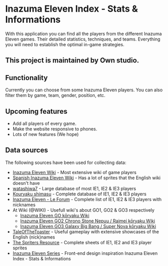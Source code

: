 # Inazuma Eleven Index - Stats & Informations
With this application you can find all the players from the different Inazuma Eleven games. Their detailed statistics, techniques, and teams. Everything you will need to establish the optimal in-game strategies.

## This project is maintained by Own studio.

## Functionality
Currently you can choose from some Inazuma Eleven players.
You can also filter them by game, team, gender, position, etc.

## Upcoming features
* Add all players of every game.
* Make the website responsive to phones.
* Lots of new features (We hope)

## Data sources
The following sources have been used for collecting data:
* [Inazuma Eleven Wiki](https://inazuma-eleven.fandom.com) - Most extensive wiki of game players
* [Spanish Inazuma Eleven Wiki](https://inazuma.fandom.com/es/) - Has a lot of sprites that the English wiki doesn't have
* [watashiwa7](http://watashiwa7.altervista.org/) - Large database of most IE1, IE2 & IE3 players
* [Kouryaku shimasu](http://kouryakusimasu.web.fc2.com/) - Complete database of IE1, IE2 & IE3 players
* [Inazuma Eleven - Le Forum](https://inazumaeleven-forum.1fr1.net/t10521-index-des-noms) - Complete list of IE1, IE2 & IE3 players with nicknames
* At Wiki (@WIKI) - Usefull wiki's about GO1, GO2 & GO3 respectively
	* [Inazuma Eleven GO kōryaku Wiki](https://w.atwiki.jp/inazumago)
	* [Inazuma Eleven GO2 Chrono Stone Nepuu / Raimei kōryaku Wiki](https://w.atwiki.jp/inazumago2cs)
	* [Inazuma Eleven GO3 Galaxy Big Bang / Super Nova kōryaku Wiki](https://w.atwiki.jp/inazumago3galaxy)
* [TaleOfTheToaster](https://www.youtube.com/channel/UC653DWfy6x9JTXPlaDfkmlQ) - Useful gameplay with extensive showcases of the English (nick)names
* [The Spriters Resource](https://www.spriters-resource.com/ds_dsi/inazumaeleven3sekaienochousensparkbombertheogre) - Complete sheets of IE1, IE2 and IE3 player sprites
* [Inazuma Eleven Series](http://inazumaelevenseries.com) - Front-end design inspiration
Inazuma Eleven Index - Stats & Informations
